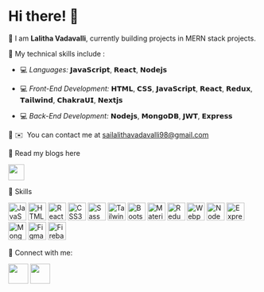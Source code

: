

<!---
LalithaRamanaV/LalithaRamanaV is a ✨ special ✨ repository because its `README.md` (this file) appears on your GitHub profile.
You can click the Preview link to take a look at your changes.
--->
  # Hi there! 👋
 
 📌 I am **Lalitha Vadavalli**, currently building projects in MERN stack projects.

📌 My technical skills include :

- 💻 *Languages:*  	𝗝𝗮𝘃𝗮𝗦𝗰𝗿𝗶𝗽𝘁, 𝗥𝗲𝗮𝗰𝘁, 𝗡𝗼𝗱𝗲𝗷𝘀

- 💻 *Front-End Development:* 			𝗛𝗧𝗠𝗟, 𝗖𝗦𝗦, 𝗝𝗮𝘃𝗮𝗦𝗰𝗿𝗶𝗽𝘁, 𝗥𝗲𝗮𝗰𝘁, 𝗥𝗲𝗱𝘂𝘅, 𝗧𝗮𝗶𝗹𝘄𝗶𝗻𝗱, 𝗖𝗵𝗮𝗸𝗿𝗮𝗨𝗜, 𝗡𝗲𝘅𝘁𝗷𝘀

- 💻 *Back-End Development:* 𝗡𝗼𝗱𝗲𝗷𝘀, 𝗠𝗼𝗻𝗴𝗼𝗗𝗕, 𝗝𝗪𝗧, 𝗘𝘅𝗽𝗿𝗲𝘀𝘀





📌 ✉️  You can contact me at [sailalithavadavalli98@gmail.com](mailto:sailalithavadavalli98@gmail.com)

📌 Read my blogs here
     <p align="left">
  <a href="https://lalitha.hashnode.dev/" target="_blank" rel="noreferrer"><img src="https://raw.githubusercontent.com/danielcranney/readme-generator/main/public/icons/socials/hashnode.svg" width="32" height="32" /></a></p>
  
  
 📌 Skills

<p align="left">
<a href="https://developer.mozilla.org/en-US/docs/Web/JavaScript" target="_blank" rel="noreferrer"><img src="https://raw.githubusercontent.com/danielcranney/readme-generator/main/public/icons/skills/javascript-colored.svg" width="36" height="36" alt="JavaScript" /></a>
<a href="https://developer.mozilla.org/en-US/docs/Glossary/HTML5" target="_blank" rel="noreferrer"><img src="https://raw.githubusercontent.com/danielcranney/readme-generator/main/public/icons/skills/html5-colored.svg" width="36" height="36" alt="HTML5" /></a>
<a href="https://reactjs.org/" target="_blank" rel="noreferrer"><img src="https://raw.githubusercontent.com/danielcranney/readme-generator/main/public/icons/skills/react-colored.svg" width="36" height="36" alt="React" /></a>
<a href="https://www.w3.org/TR/CSS/#css" target="_blank" rel="noreferrer"><img src="https://raw.githubusercontent.com/danielcranney/readme-generator/main/public/icons/skills/css3-colored.svg" width="36" height="36" alt="CSS3" /></a>
<a href="https://sass-lang.com/" target="_blank" rel="noreferrer"><img src="https://raw.githubusercontent.com/danielcranney/readme-generator/main/public/icons/skills/sass-colored.svg" width="36" height="36" alt="Sass" /></a>
<a href="https://tailwindcss.com/" target="_blank" rel="noreferrer"><img src="https://raw.githubusercontent.com/danielcranney/readme-generator/main/public/icons/skills/tailwindcss-colored.svg" width="36" height="36" alt="TailwindCSS" /></a>
<a href="https://getbootstrap.com/" target="_blank" rel="noreferrer"><img src="https://raw.githubusercontent.com/danielcranney/readme-generator/main/public/icons/skills/bootstrap-colored.svg" width="36" height="36" alt="Bootstrap" /></a>
<a href="https://mui.com/" target="_blank" rel="noreferrer"><img src="https://raw.githubusercontent.com/danielcranney/readme-generator/main/public/icons/skills/materialui-colored.svg" width="36" height="36" alt="Material UI" /></a>
<a href="https://redux.js.org/" target="_blank" rel="noreferrer"><img src="https://raw.githubusercontent.com/danielcranney/readme-generator/main/public/icons/skills/redux-colored.svg" width="36" height="36" alt="Redux" /></a>
<a href="https://webpack.js.org/" target="_blank" rel="noreferrer"><img src="https://raw.githubusercontent.com/danielcranney/readme-generator/main/public/icons/skills/webpack-colored.svg" width="36" height="36" alt="Webpack" /></a>
<a href="https://nodejs.org/en/" target="_blank" rel="noreferrer"><img src="https://raw.githubusercontent.com/danielcranney/readme-generator/main/public/icons/skills/nodejs-colored.svg" width="36" height="36" alt="NodeJS" /></a>
<a href="https://expressjs.com/" target="_blank" rel="noreferrer"><img src="https://raw.githubusercontent.com/danielcranney/readme-generator/main/public/icons/skills/express-colored.svg" width="36" height="36" alt="Express" /></a>
<a href="https://www.mongodb.com/" target="_blank" rel="noreferrer"><img src="https://raw.githubusercontent.com/danielcranney/readme-generator/main/public/icons/skills/mongodb-colored.svg" width="36" height="36" alt="MongoDB" /></a>
<a href="https://www.figma.com/" target="_blank" rel="noreferrer"><img src="https://raw.githubusercontent.com/danielcranney/readme-generator/main/public/icons/skills/figma-colored.svg" width="36" height="36" alt="Figma" /></a>
  <a href="https://www.firebase.com/" target="_blank" rel="noreferrer"><img src="https://raw.githubusercontent.com/danielcranney/readme-generator/main/public/icons/skills/firebase-colored.svg" width="36" height="36" alt="Firebase" /></a>
</p>
   

📌 Connect with me:

   [<img align="center" height="40" src="https://img.icons8.com/color/144/000000/linkedin.png"/>](https://www.linkedin.com/in/lalithavadavalli/)
   [<img align="center" height="40" src="https://img.icons8.com/fluent/144/000000/twitter.png"/>](https://twitter.com/Sailalitha_V)
   
   

                 
      
      





